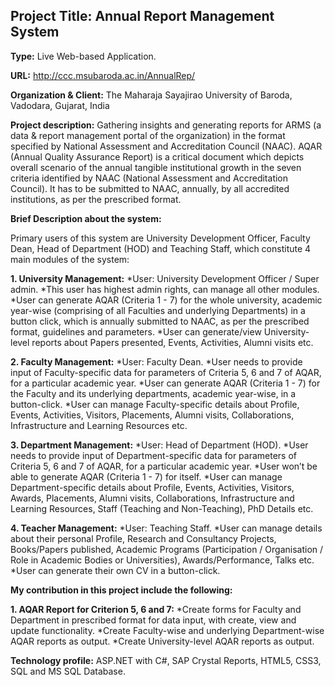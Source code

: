## Project Title: Annual Report Management System

**Type:** Live Web-based Application. 

**URL:** http://ccc.msubaroda.ac.in/AnnualRep/

**Organization & Client:** The Maharaja Sayajirao University of Baroda, Vadodara, Gujarat, India

**Project description:** Gathering insights and generating reports for ARMS (a data & report management portal of the organization) in the format specified by National Assessment and Accreditation Council (NAAC).
AQAR (Annual Quality Assurance Report) is a critical document which depicts overall scenario of the annual tangible institutional growth in the seven criteria identified by NAAC (National Assessment and Accreditation Council). It has to be submitted to NAAC, annually, by all accredited institutions, as per the prescribed format.

**Brief Description about the system:**

Primary users of this system are University Development Officer, Faculty Dean, Head of Department (HOD) and Teaching Staff, which constitute 4 main modules of the system:

**1. University Management:**
*User: University Development Officer / Super admin.
*This user has highest admin rights, can manage all other modules.
*User can generate AQAR (Criteria 1 - 7) for the whole university, academic year-wise (comprising of all Faculties and underlying Departments) in a button click, which is annually submitted to NAAC, as per the prescribed format, guidelines and parameters.
*User can generate/view University-level reports about Papers presented, Events, Activities, Alumni visits etc.

**2. Faculty Management:**
*User: Faculty Dean.
*User needs to provide input of Faculty-specific data for parameters of Criteria 5, 6 and 7 of AQAR, for a particular academic year.
*User can generate AQAR (Criteria 1 - 7) for the Faculty and its underlying departments, academic year-wise, in a button-click. 
*User can manage Faculty-specific details about Profile, Events, Activities, Visitors, Placements, Alumni visits, Collaborations, Infrastructure and Learning Resources etc.

**3. Department Management:**
*User: Head of Department (HOD).
*User needs to provide input of Department-specific data for parameters of Criteria 5, 6 and 7 of AQAR, for a particular academic year.
*User won’t be able to generate AQAR (Criteria 1 - 7) for itself.
*User can manage Department-specific details about Profile, Events, Activities, Visitors, Awards, Placements, Alumni visits, Collaborations, Infrastructure and Learning Resources, Staff (Teaching and Non-Teaching), PhD Details etc.

**4. Teacher Management:**
*User: Teaching Staff.
*User can manage details about their personal Profile, Research and Consultancy Projects, Books/Papers published, Academic Programs (Participation / Organisation / Role in Academic Bodies or Universities), Awards/Performance, Talks etc.
*User can generate their own CV in a button-click.

**My contribution in this project include the following:**

**1. AQAR Report for Criterion 5, 6 and 7:**
*Create forms for Faculty and Department in prescribed format for data input, with create, view and update functionality.
*Create Faculty-wise and underlying Department-wise AQAR reports as output.
*Create University-level AQAR reports as output.

**Technology profile:** ASP.NET with C#, SAP Crystal Reports, HTML5, CSS3, SQL and MS SQL Database.